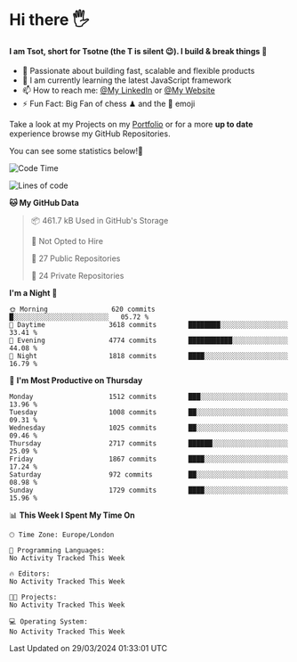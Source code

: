 # Hi there :raised_hand_with_fingers_splayed:
#### I am Tsot, short for Tsotne (the T is silent :wink:). I build & break things :space_invader:
- :telescope: Passionate about building fast, scalable and flexible products
- :seedling: I am currently learning the latest JavaScript framework 
- :mailbox: How to reach me: [@My LinkedIn](https://www.linkedin.com/in/tsotne-gvadzabia/) or [@My Website](https://tsotne.co.uk/contact)
- :zap: Fun Fact: Big Fan of chess ♟ and the 👾 emoji

Take a look at my Projects on my [Portfolio](https://tsotne.co.uk/) or for a more **up to date** experience browse my GitHub Repositories.

You can see some statistics below!:space_invader:
<!--START_SECTION:waka-->
![Code Time](http://img.shields.io/badge/Code%20Time-761%20hrs%202%20mins-blue)

![Lines of code](https://img.shields.io/badge/From%20Hello%20World%20I%27ve%20Written-4.9%20million%20lines%20of%20code-blue)

**🐱 My GitHub Data** 

> 📦 461.7 kB Used in GitHub's Storage 
 > 
> 🚫 Not Opted to Hire
 > 
> 📜 27 Public Repositories 
 > 
> 🔑 24 Private Repositories 
 > 
**I'm a Night 🦉** 

```text
🌞 Morning                620 commits         █░░░░░░░░░░░░░░░░░░░░░░░░   05.72 % 
🌆 Daytime                3618 commits        ████████░░░░░░░░░░░░░░░░░   33.41 % 
🌃 Evening                4774 commits        ███████████░░░░░░░░░░░░░░   44.08 % 
🌙 Night                  1818 commits        ████░░░░░░░░░░░░░░░░░░░░░   16.79 % 
```
📅 **I'm Most Productive on Thursday** 

```text
Monday                   1512 commits        ███░░░░░░░░░░░░░░░░░░░░░░   13.96 % 
Tuesday                  1008 commits        ██░░░░░░░░░░░░░░░░░░░░░░░   09.31 % 
Wednesday                1025 commits        ██░░░░░░░░░░░░░░░░░░░░░░░   09.46 % 
Thursday                 2717 commits        ██████░░░░░░░░░░░░░░░░░░░   25.09 % 
Friday                   1867 commits        ████░░░░░░░░░░░░░░░░░░░░░   17.24 % 
Saturday                 972 commits         ██░░░░░░░░░░░░░░░░░░░░░░░   08.98 % 
Sunday                   1729 commits        ████░░░░░░░░░░░░░░░░░░░░░   15.96 % 
```


📊 **This Week I Spent My Time On** 

```text
🕑︎ Time Zone: Europe/London

💬 Programming Languages: 
No Activity Tracked This Week

🔥 Editors: 
No Activity Tracked This Week

🐱‍💻 Projects: 
No Activity Tracked This Week

💻 Operating System: 
No Activity Tracked This Week
```


 Last Updated on 29/03/2024 01:33:01 UTC
<!--END_SECTION:waka-->
